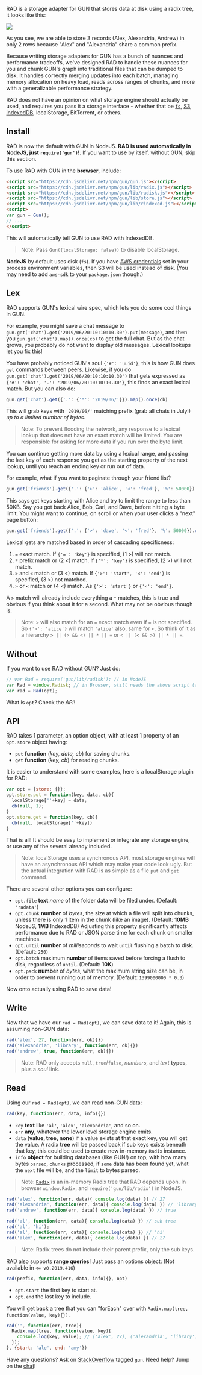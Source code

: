 RAD is a storage adapter for GUN that stores data at disk using a radix tree, it looks like this:

![](https://gun.eco/see/radix.gif)

As you see, we are able to store 3 records (Alex, Alexandria, Andrew) in only 2 rows because "Alex" and "Alexandria" share a common prefix.

Because writing storage adapters for GUN has a bunch of nuances and performance tradeoffs, we've designed RAD to handle these nuances for you and chunk GUN's graph into traditional files that can be dumped to disk. It handles correctly merging updates into each batch, managing memory allocation on heavy load, reads across ranges of chunks, and more with a generalizable performance strategy.

RAD does not have an opinion on what storage engine should actually be used, and requires you pass it a storage interface - whether that be [`fs`](https://github.com/amark/gun/blob/master/lib/rfs.js), [S3](https://github.com/amark/gun/blob/master/lib/rs3.js), [indexedDB](https://github.com/amark/gun/blob/master/lib/rindexed.js), localStorage, BitTorrent, or others.

 ## Install

RAD is now the default with GUN in NodeJS. **RAD is used automatically in NodeJS, just `require('gun')`!**. If you want to use by itself, without GUN, skip this section.

To use RAD with GUN in the **browser**, include:

```html
<script src="https://cdn.jsdelivr.net/npm/gun/gun.js"></script>
<script src="https://cdn.jsdelivr.net/npm/gun/lib/radix.js"></script>
<script src="https://cdn.jsdelivr.net/npm/gun/lib/radisk.js"></script>
<script src="https://cdn.jsdelivr.net/npm/gun/lib/store.js"></script>
<script src="https://cdn.jsdelivr.net/npm/gun/lib/rindexed.js"></script>
<script>
var gun = Gun();
// ...
</script>
```

This will automatically tell GUN to use RAD with IndexedDB.

 > Note: Pass `Gun({localStorage: false})` to disable localStorage.

**NodeJS** by default uses disk (`fs`). If you have [AWS credentials](Using-Amazon-S3-for-Storage) set in your process environment variables, then S3 will be used instead of disk. (You may need to add `aws-sdk` to your `package.json` though.)

 ## Lex

RAD supports GUN's lexical wire spec, which lets you do some cool things in GUN.

For example, you might save a chat message to `gun.get('chat').get('2019/06/20:10:10:10.30').put(message)`, and then you `gun.get('chat').map().once(cb)` to get the full chat. But as the chat grows, you probably do not want to display old messages. Lexical lookups let you fix this!

You have probably noticed GUN's soul `{'#': 'uuid'}`, this is how GUN does `get` commands between peers. Likewise, if you do `gun.get('chat').get('2019/06/20:10:10:10.30')` that gets expressed as `{'#': 'chat', '.': '2019/06/20:10:10:10.30'}`, this finds an exact lexical match. But you can also do:

```javascript
gun.get('chat').get({'.': {'*': '2019/06/'}}).map().once(cb)
```

This will grab keys with `'2019/06/'` matching prefix (grab all chats in July!) *up to a limited number of bytes*.

 > Note: To prevent flooding the network, any response to a lexical lookup that does not have an exact match will be limited. You are responsible for asking for more data if you run over the byte limit.

You can continue getting more data by using a lexical range, and passing the last key of each response you get as the starting property of the next lookup, until you reach an ending key or run out of data.

For example, what if you want to paginate through your friend list?

```javascript
gun.get('friends').get({'.': {'>': 'alice', '<': 'fred'}, '%': 50000}).once().map().once(cb)
```

This says get keys starting with Alice and try to limit the range to less than 50KB. Say you got back Alice, Bob, Carl, and Dave, before hitting a byte limit. You might want to continue, on scroll or when your user clicks a "next" page button:

```javascript
gun.get('friends').get({'.': {'>': 'dave', '<': 'fred'}, '%': 50000}).once().map().once(cb)
```

Lexical gets are matched based in order of cascading specificness:

 1. `=` exact match. If `{'=': 'key'}` is specified, (1 >) will not match.
 2. `*` prefix match or (2 <) match. If `{'*': 'key'}` is specified, (2 >) will not match.
 3. `>` and `<` match or (3 <) match. If `{'>': 'start', '<': 'end'}` is specified, (3 >) not matched.
 4. `>` or `<` match or (4 <) match. As `{'>': 'start'}` or `{'<': 'end'}`.

A `>` match will already include everything a `*` matches, this is true and obvious if you think about it for a second. What may not be obvious though is:

 > Note: `>` will also match for an `=` exact match even if `=` is not specified. So `{'>': 'alice'}` will match `'alice'` also, same for `<`. So think of it as a hierarchy `> || (> && <) || * || =` or `< || (< && >) || * || =`.

 ## Without

If you want to use RAD without GUN? Just do:

```javascript
// var Rad = require('gun/lib/radisk'); // in NodeJS
var Rad = window.Radisk; // in Browser, still needs the above script tags.
var rad = Rad(opt);
```

What is `opt`? Check the *API*!

 ## API

RAD takes 1 parameter, an option object, with at least 1 property of an `opt.store` object having:

 - `put` **function** (*key, data, cb*) for saving chunks.
 - `get` **function** (*key, cb*) for reading chunks.

It is easier to understand with some examples, here is a localStorage plugin for RAD:

```javascript
var opt = {store: {}};
opt.store.put = function(key, data, cb){
  localStorage[''+key] = data;
  cb(null, 1);
}
opt.store.get = function(key, cb){
  cb(null, localStorage[''+key])
}
```

That is all! It should be easy to implement or integrate any storage engine, or use any of the several already included.

 > Note: localStorage uses a synchronous API, most storage engines will have an asynchronous API which may make your code look ugly. But the actual integration with RAD is as simple as a file `put` and `get` command.

There are several other options you can configure:

 - `opt.file` **text** *name* of the folder data will be filed under. (Default: `'radata'`) 
 - `opt.chunk` **number** of *bytes*, the size at which a file will split into chunks, unless there is only 1 item in the chunk (like an image). (Default: **10MB** NodeJS, **1MB** IndexedDB) Adjusting this property significantly affects performance due to RAD or JSON parse time for each chunk on smaller machines.
 - `opt.until` **number** of *milliseconds* to wait `until` flushing a batch to disk. (Default: `250`)
 - `opt.batch` maximum **number** of items saved before forcing a flush to disk, regardless of `until`. (Default: **10K**)
 - `opt.pack` **number** of *bytes*, what the maximum string size can be, in order to prevent running out of memory. (Default: `1399000000 * 0.3`)

Now onto actually using RAD to save data!

 ## Write

Now that we have our `rad = Rad(opt)`, we can save data to it! Again, this is assuming non-GUN data:

```javascript
rad('alex', 27, function(err, ok){})
rad('alexandria', 'library', function(err, ok){})
rad('andrew', true, function(err, ok){})
```

 > Note: RAD only accepts `null`, `true`/`false`, *numbers*, and *text* **types**, plus a *soul* link.

 ## Read

Using our `rad = Rad(opt)`, we can read non-GUN data:


```javascript
rad(key, function(err, data, info){})
```

 - `key` **text** like `'al'`, `'alex'`, `'alexandria'`, and so on.
 - `err` **any**, whatever the lower level storage engine emits.
 - `data` (**value, tree, none**) if a value exists at that exact key, you will get the value. A radix **tree** will be passed back if sub keys exists beneath that key, this could be used to create new in-memory `Radix` instance.
 - `info` **object** for building databases (like GUN!) on top, with how many bytes `parsed`, `chunks` processed, if `some` data has been found yet, what the `next` file will be, and the `limit` to bytes parsed.

 > Note: [`Radix`](https://github.com/amark/gun/blob/master/lib/radix.js) is an in-memory Radix tree that RAD depends upon. In browser `window.Radix`, and `require('gun/lib/radix')` in NodeJS.


```javascript
rad('alex', function(err, data){ console.log(data) }) // 27
rad('alexandria', function(err, data){ console.log(data) }) // 'library'
rad('andrew', function(err, data){ console.log(data) }) // true

rad('al', function(err, data){ console.log(data) }) // sub tree
rad('al', 'hi');
rad('al', function(err, data){ console.log(data) }) // 'hi'
rad('alex', function(err, data){ console.log(data) }) // 27
```

 > Note: Radix trees do not include their parent prefix, only the sub keys.

RAD also supports **range queries**! Just pass an options object: (Not available in `<= v0.2019.416`)

```javascript
rad(prefix, function(err, data, info){}, opt)
```

 - `opt.start` the first key to start at.
 - `opt.end` the last key to include.

You will get back a tree that you can "forEach" over with `Radix.map(tree, function(value, key){})`.

```javascript
rad('', function(err, tree){
  Radix.map(tree, function(value, key){
    console.log(key, value); // ('alex', 27), ('alexandria', 'library')
  });
}, {start: 'ale', end: 'amy'}) 
```

Have any questions? Ask on [StackOverflow](https://stackoverflow.com/questions/tagged/gun) tagged `gun`. Need help? Jump on the [chat](https://gitter.im/amark/gun)!